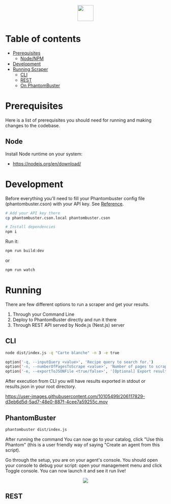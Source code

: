 <p align="center">
  <img width="50" src="https://avatars.githubusercontent.com/u/7880972?s=280&v=4">
</p>

Table of contents
=================

<!--ts-->
* [Prerequisites](#prerequisites)
    * [Node/NPM](#node)
* [Development](#development)
* [Running Scraper](#running)
    * [CLI](#cli)
    * [REST](#rest)
    * [On PhantomBuster](#phantombuster)
<!--te-->

Prerequisites
============
Here is a list of prerequisites you should need for running and making changes to the codebase.

Node
-----
Install Node runtime on your system:
- https://nodejs.org/en/download/

Development
============
Before everything you'll need to fill your Phantombuster config file (phantombuster.cson) with your API key. See [Reference](https://hub.phantombuster.com/docs/api#how-to-find-my-api-key).
```bash
# Add your API key there
cp phantombuster.cson.local phantombuster.cson

# Install dependencies
npm i
```

Run it:
```bash
npm run build:dev
```
or
```bash
npm run watch
```

Running
============
There are few different options to run a scraper and get your results.
1. Through your Command Line
2. Deploy to PhantomBuster directly and run it there
3. Through REST API served by Node.js (Nest.js) server

CLI
-----
```bash
node dist/index.js -q "Carte blanche" -n 3 -e true

option('-q, --inputQuery <value>', 'Recipe query to search for.')
option('-n, --numberOfPagesToScrape <value>', 'Number of pages to scrape.')
option('-e, --exportToJSONFile <true/false>', '[Optional] Export results to json instead stdout to CLI.')
```

After execution from CLI you will have results exported in stdout or results.json in your root directory.

https://user-images.githubusercontent.com/10105499/206117829-d3eb6d5d-5ad7-48e0-887f-4cee7a59255c.mov

PhantomBuster
-----
```bash
phantombuster dist/index.js
```
After running the command You can now go to your catalog, click "Use this Phantom" (this is a user friendly way of saying "Create an agent from this script).

Go through the setup, you are on your agent's console. You should open your console to debug your script: open your management menu and click Toggle console. You can now launch it and see it run live!
<p align="center">
  <img src="https://i.postimg.cc/3NdR3CTw/Screenshot-2022-12-06-at-13-09-25.png">
</p>

REST
-----
